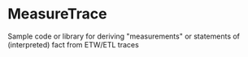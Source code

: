 # MeasureTrace
Sample code or library for deriving "measurements" or statements of (interpreted) fact from ETW/ETL traces
